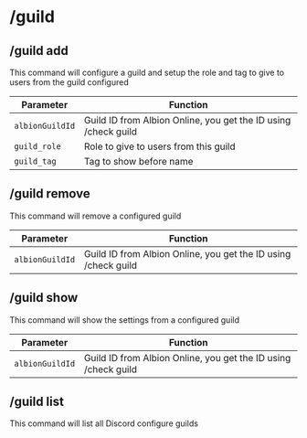 # /guild

## /guild add

This command will configure a guild and setup the role and tag to give to users from the guild configured

| Parameter | Function |
| --- | --- |
| `albionGuildId`| Guild ID from Albion Online, you get the ID using /check guild |
| `guild_role` | Role to give to users from this guild |
| `guild_tag` | Tag to show before name |

## /guild remove

This command will remove a configured guild

| Parameter | Function |
| --- | --- |
| `albionGuildId`| Guild ID from Albion Online, you get the ID using /check guild |


## /guild show

This command will show the settings from a configured guild

| Parameter | Function |
| --- | --- |
| `albionGuildId`| Guild ID from Albion Online, you get the ID using /check guild |


## /guild list

This command will list all Discord configure guilds
